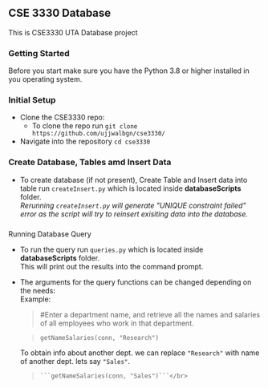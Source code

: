 ## CSE 3330 Database 
This is CSE3330 UTA Database project 

### Getting Started
Before you start make sure you have the Python 3.8 or higher installed in you operating system.<br/>

### Initial Setup 
* Clone the CSE3330 repo:
    * To clone the repo run ```git clone https://github.com/ujjwalbgn/cse3330/ ```
* Navigate into the repository  ```cd cse3330```

### Create Database, Tables amd Insert Data
* To create database (if not present), Create Table and Insert data into table run  ```createInsert.py``` which is located inside <b> databaseScripts</b> folder.<br/>
<i>Rerunning ```createInsert.py``` will generate "UNIQUE constraint failed" error as the script will try to reinsert exisiting data into the database.</i>

### 
Running Database Query
* To run the query run ```queries.py``` which is located inside <b> databaseScripts</b> folder.<br/>
This will print out the results into the command prompt.

* The arguments for the query functions can be changed depending on the needs: <br/>
Example:
    > #Enter a department name, and retrieve all the names and salaries of all employees who work in that department.

   > ```getNameSalaries(conn, "Research")```</br>

    To obtain info about another dept. we can replace ```"Research"``` with name of another dept. lets say ```"Sales"```.   
    >     ```getNameSalaries(conn, "Sales")```</br>